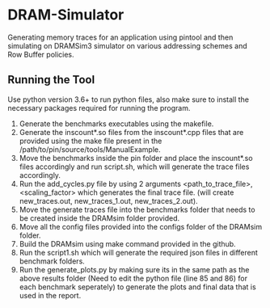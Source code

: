 # DRAM-Simulator

Generating memory traces for an application using pintool and then simulating on DRAMSim3 simulator on various addressing schemes and Row Buffer policies.

## Running the Tool

Use python version 3.6+ to run python files, also make sure to install the necessary packages required for running the program.

1) Generate the benchmarks executables using the makefile.
2) Generate the inscount*.so files from the inscount*.cpp files that are provided using the make file present in the /path/to/pin/source/tools/ManualExample.
3) Move the benchmarks inside the pin folder and place the inscount*.so files accordingly and run script.sh, which will generate the trace files accordingly.
4) Run the add_cycles.py file by using 2 arguments <path_to_trace_file>, <scaling_factor> which generates the final trace file. (will create new_traces.out, new_traces_1.out, new_traces_2.out).
5) Move the generate traces file into the benchmarks folder that needs to be created inside the DRAMsim folder provided.
6) Move all the config files provided into the configs folder of the DRAMsim folder.
7) Build the DRAMsim using make command provided in the github.
8) Run the script1.sh which will generate the required json files in different benchmark folders.
9) Run the generate_plots.py by making sure its in the same path as the above results folder (Need to edit the python file (line 85 and 86) for each benchmark seperately) to generate the plots and final data that is used in the report.
